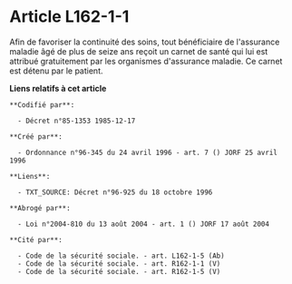 # Article L162-1-1

Afin de favoriser la continuité des soins, tout bénéficiaire de l'assurance maladie âgé de plus de seize ans reçoit un carnet
de santé qui lui est attribué gratuitement par les organismes d'assurance maladie. Ce carnet est détenu par le patient.

**Liens relatifs à cet article**

	**Codifié par**:

	  - Décret n°85-1353 1985-12-17

	**Créé par**:

	  - Ordonnance n°96-345 du 24 avril 1996 - art. 7 () JORF 25 avril 1996

	**Liens**:

	  - TXT_SOURCE: Décret n°96-925 du 18 octobre 1996

	**Abrogé par**:

	  - Loi n°2004-810 du 13 août 2004 - art. 1 () JORF 17 août 2004

	**Cité par**:

	  - Code de la sécurité sociale. - art. L162-1-5 (Ab)
	  - Code de la sécurité sociale. - art. R162-1-1 (V)
	  - Code de la sécurité sociale. - art. R162-1-5 (V)
